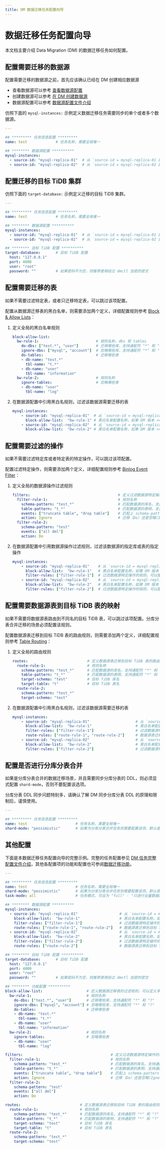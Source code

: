 ```yaml
---
title: DM 数据迁移任务配置向导
---
```


# 数据迁移任务配置向导

本文档主要介绍 Data Migration (DM) 的数据迁移任务如何配置。

## 配置需要迁移的数据源

配置需要迁移的数据源之前，首先应该确认已经在 DM 创建相应数据源

- 查看数据源可以参考 [查看数据源配置](manage-source.md#查看数据源配置)
- 创建数据源可以参考 [在 DM 创建数据源](migrate-data-using-dm.md#第-3-步创建数据源)
- 数据源配置可以参考 [数据源配置文件介绍](source-configuration-file.md)

仿照下面的 `mysql-instances:` 示例定义数据迁移任务需要同步的单个或者多个数据源。 

```yaml
---

## ********* 任务信息配置 *********
name: test             # 任务名称，需要全局唯一

## ******** 数据源配置 **********
mysql-instances:
  - source-id: "mysql-replica-01"  # 从 `source-id = mysql-replica-01 的数据源迁移数据
  - source-id: "mysql-replica-02"  # 从 `source-id = mysql-replica-02 的数据源迁移数据
```

## 配置迁移的目标 TiDB 集群

仿照下面的 `target-database:` 示例定义迁移的目标 TiDB 集群。 

```yaml
---

## ********* 任务信息配置 *********
name: test             # 任务名称，需要全局唯一

## ******** 数据源配置 **********
mysql-instances:
  - source-id: "mysql-replica-01"  # 从 `source-id = mysql-replica-01 的数据源迁移数据
  - source-id: "mysql-replica-02"  # 从 `source-id = mysql-replica-02 的数据源迁移数据

## ******** 目标 TiDB 配置 **********
target-database:       # 目标 TiDB 配置
  host: "127.0.0.1"
  port: 4000
  user: "root"
  password: ""         # 如果密码不为空，则推荐使用经过 dmctl 加密的密文
```

## 配置需要迁移的表

如果不需要过滤特定表，或者只迁移特定表，可以跳过该项配置。

配置从数据源迁移表的黑白名单，则需要添加两个定义，详细配置规则参考 [Block & Allow Lists](key-features.md#block--allow-table-lists)：

1. 定义全局的黑白名单规则
    ```yaml
    block-allow-list:
      bw-rule-1:                          # 规则名称，dbs 和 tables
        do-dbs: ["test.*", "user"]        # 迁移哪些库，支持通配符 "*" 和 "?"
        ignore-dbs: ["mysql", "account"]  # 忽略哪些库，支持通配符 "*" 和 "?"
        do-tables:                        # 迁移哪些表
        - db-name: "test.*"
          tbl-name: "t.*"
        - db-name: "user"
          tbl-name: "information"
      bw-rule-2:                          # 规则名称
        ignore-tables:                    # 忽略哪些表
        - db-name: "user"
          tbl-name: "log"
    ```
2. 在数据源配置中引用黑白名规则，过滤该数据源需要迁移的表
    ```yaml
    mysql-instances:
        - source-id: "mysql-replica-01"  # 从 `source-id = mysql-replica-01 的数据源迁移数据
          block-allow-list:  "bw-rule-1" # 黑白名单配置名称，如果 DM 版本 <= v2.0.0-beta.2 则使用 black-white-list
        - source-id: "mysql-replica-02"  # 从 `source-id = mysql-replica-02 的数据源迁移数据
          block-allow-list:  "bw-rule-2" # 黑白名单配置名称，如果 DM 版本 <= v2.0.0-beta.2 则使用 black-white-list
    ```

## 配置需要过滤的操作

如果不需要过滤特定库或者特定表的特定操作，可以跳过该项配置。

配置过滤特定操作，则需要添加两个定义，详细配置规则参考 [Binlog Event Filter](key-features.md#binlog-event-filter)：

1. 定义全局的数据源操作过滤规则
    ```yaml
    filters:                                        # 定义过滤数据源特定操作的规则，可以定义多个规则
      filter-rule-1:                                # 规则名称
        schema-pattern: "test_*"                    # 匹配数据源的库名，支持通配符 "*" 和 "?"
        table-pattern: "t_*"                        # 匹配数据源的表明，支持通配符 "*" 和 "?"
        events: ["truncate table", "drop table"]    # 匹配上 schema-pattern 和 table-pattern 的库或者表的操作类型
        action: Ignore                              # 迁移（Do）还是忽略(Ignore)
      filter-rule-2:
        schema-pattern: "test"
        events: ["all dml"]
        action: Do
    ```
2. 在数据源配置中引用数据源操作过滤规则，过滤该数据源的指定库或表的指定操作
    ```yaml
    mysql-instances:
        - source-id: "mysql-replica-01"    # 从 `source-id = mysql-replica-01 的数据源迁移数据
          block-allow-list:  "bw-rule-1"   # 黑白名单配置名称，如果 DM 版本 <= v2.0.0-beta.2 则使用 black-white-list
          filter-rules: ["filter-rule-1"]  # 过滤数据源特定操作的规则，可以配置多个过滤规则
        - source-id: "mysql-replica-02"    # 从 `source-id = mysql-replica-02 的数据源迁移数据
          block-allow-list:  "bw-rule-2"   # 黑白名单配置名称，如果 DM 版本 <= v2.0.0-beta.2 则使用 black-white-list
          filter-rules: ["filter-rule-2"]  # 过滤数据源特定操作的规则，可以配置多个过滤规则
    ```

## 配置需要数据源表到目标 TiDB 表的映射

如果不需要将数据源表路由到不同名的目标 TiDB 表，可以跳过该项配置。分库分表合并迁移的场景必须配置该规则。

配置数据源表迁移到目标 TiDB 表的路由规则，则需要添加两个定义，详细配置规则参考 [Table Routing](key-features.md#table-routing)：

1. 定义全局的路由规则
    ```yaml
    routes:                           # 定义数据源表迁移到目标 TiDB 表的路由规则，可以定义多个规则
      route-rule-1:                   # 规则名称
        schema-pattern: "test_*"      # 匹配数据源的库名，支持通配符 "*" 和 "?"
        table-pattern: "t_*"          # 匹配数据源的表明，支持通配符 "*" 和 "?"
        target-schema: "test"         # 目标 TiDB 库名
        target-table: "t"             # 目标 TiDB 表名
      route-rule-2:
        schema-pattern: "test_*"
        target-schema: "test"
    ```
2. 在数据源配置中引用黑白名规则，过滤该数据源需要迁移的表
    ```yaml
    mysql-instances:
        - source-id: "mysql-replica-01"                     # 从 `source-id = mysql-replica-01 的数据源迁移数据
          block-allow-list:  "bw-rule-1"                    # 黑白名单配置名称，如果 DM 版本 <= v2.0.0-beta.2 则使用 black-white-list
          filter-rules: ["filter-rule-1"]                   # 过滤数据源特定操作的规则，可以配置多个过滤规则
          route-rules: ["route-rule-1", "route-rule-2"]     # 数据源表迁移到目标 TiDB 表的路由规则，可以定义多个规则
        - source-id: "mysql-replica-02"                     # 从 `source-id = mysql-replica-02 的数据源迁移数据
          block-allow-list:  "bw-rule-2"                    # 黑白名单配置名称，如果 DM 版本 <= v2.0.0-beta.2 则使用 black-white-list
          filter-rules: ["filter-rule-2"]                   # 过滤数据源特定操作的规则，可以配置多个过滤规则
    ```

## 配置是否进行分库分表合并

如果是分库分表合并的数据迁移场景，并且需要同步分库分表的 DDL，则必须显式配置 `shard-mode`，否则不要配置该选项。

分库分表 DDL 同步问题特别多，请确认了解 DM 同步分库分表 DDL 的原理和限制后，谨慎使用。

```yaml
---

## ********* 任务信息配置 *********
name: test                      # 任务名称，需要全局唯一
shard-mode: "pessimistic"       # 如果为分库分表合并任务则需要配置该项。默认使用悲观协调模式 "pessimistic"，在深入了解乐观协调模式的原理和使用限制后，也可以设置为乐观协调模式 "optimistic"
```

## 其他配置

下面是本数据迁移任务配置向导的完整示例。完整的任务配置参见 [DM 任务完整配置文件介绍](task-configuration-file-full.md)，其他各配置项的功能和配置也可参阅[数据迁移功能](key-features.md)。

```yaml
---

## ********* 任务信息配置 *********
name: test                      # 任务名称，需要全局唯一
shard-mode: "pessimistic"       # 如果为分库分表合并任务则需要配置该项。默认使用悲观协调模式 "pessimistic"，在深入了解乐观协调模式的原理和使用限制后，也可以设置为乐观协调模式 "optimistic"
task-mode: all                  # 任务模式，可设为 "full" - "只进行全量数据迁移"、"incremental" - "Binlog 实时同步"、"all" - "全龄 + Binlog 迁移"

## ******** 数据源配置 **********
mysql-instances:
  - source-id: "mysql-replica-01"                   # 从 `source-id = mysql-replica-01 的数据源迁移数据
    block-allow-list:  "bw-rule-1"                  # 黑白名单配置名称，如果 DM 版本 <= v2.0.0-beta.2 则使用 black-white-list
    filter-rules: ["filter-rule-1"]                 # 过滤数据源特定操作的规则，可以配置多个过滤规则
    route-rules: ["route-rule-1", "route-rule-2"]   # 数据源表迁移到目标 TiDB 表的路由规则，可以定义多个规则
  - source-id: "mysql-replica-02"                   # 从 `source-id = mysql-replica-02 的数据源迁移数据
    block-allow-list:  "bw-rule-2"                  # 黑白名单配置名称，如果 DM 版本 <= v2.0.0-beta.2 则使用 black-white-list
    filter-rules: ["filter-rule-2"]                 # 过滤数据源特定操作的规则，可以配置多个过滤规则
    route-rules: ["route-rule-2"]                   # 数据源表迁移到目标 TiDB 表的路由规则，可以定义多个规则

## ******** 目标 TiDB 配置 **********
target-database:       # 目标 TiDB 配置
  host: "127.0.0.1"
  port: 4000
  user: "root"
  password: ""         # 如果密码不为空，则推荐使用经过 dmctl 加密的密文

## ******** 功能配置 **********
block-allow-list:                    # 定义数据源迁移表的过滤规则，可以定义多个规则。如果 DM 版本 <= v2.0.0-beta.2 则使用 black-white-list
  bw-rule-1:                         # 规则名称
    do-dbs: ["test.*", "user"]       # 迁移哪些库，支持通配符 "*" 和 "?"
    ignore-dbs: ["mysql", "account"] # 忽略哪些库，支持通配符 "*" 和 "?"
    do-tables:                       # 迁移哪些表
    - db-name: "test.*"
      tbl-name: "t.*"
    - db-name: "user"
      tbl-name: "information"
  bw-rule-2:                         # 规则名称
    ignore-tables:                   # 忽略哪些表
    - db-name: "user"
      tbl-name: "log"

filters:                                        # 定义过滤数据源特定操作的规则，可以定义多个规则
  filter-rule-1:                                # 规则名称
    schema-pattern: "test_*"                    # 匹配数据源的库名，支持通配符 "*" 和 "?"
    table-pattern: "t_*"                        # 匹配数据源的表明，支持通配符 "*" 和 "?"
    events: ["truncate table", "drop table"]    # 匹配上 schema-pattern 和 table-pattern 的库或者表的操作类型
    action: Ignore                              # 迁移（Do）还是忽略(Ignore)
  filter-rule-2:
    schema-pattern: "test"
    events: ["all dml"]
    action: Do

routes:                           # 定义数据源表迁移到目标 TiDB 表的路由规则，可以定义多个规则
  route-rule-1:                   # 规则名称
    schema-pattern: "test_*"      # 匹配数据源的库名，支持通配符 "*" 和 "?"
    table-pattern: "t_*"          # 匹配数据源的表明，支持通配符 "*" 和 "?"
    target-schema: "test"         # 目标 TiDB 库名
    target-table: "t"             # 目标 TiDB 表名
  route-rule-2:
    schema-pattern: "test_*"
    target-schema: "test"
```